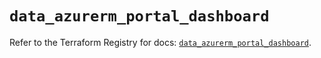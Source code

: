 # `data_azurerm_portal_dashboard`

Refer to the Terraform Registry for docs: [`data_azurerm_portal_dashboard`](https://registry.terraform.io/providers/hashicorp/azurerm/4.42.0/docs/data-sources/portal_dashboard).
